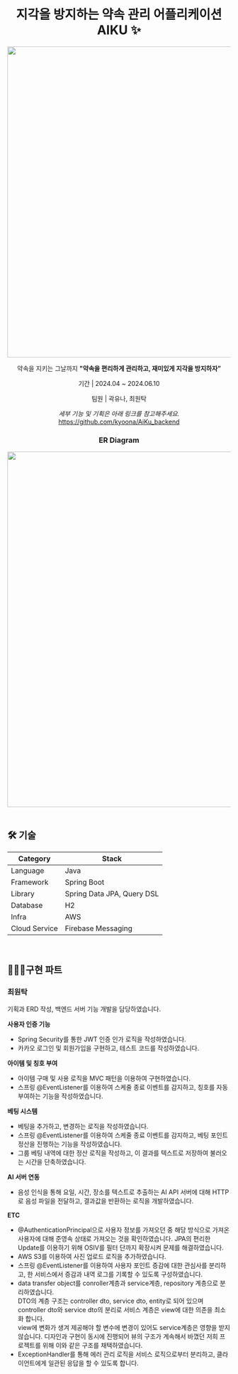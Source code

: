 <h1 align="center" style="font-weight: bold;">지각을 방지하는 약속 관리 어플리케이션 AIKU ✨</h1>
<p align="center">
  <img align='center' src='https://github.com/user-attachments/assets/6c5c8c08-c355-4ccb-a0b7-19613ba97fd6' width="700"/></img>
</p>
<p align="center">
  약속을 지키는 그날까지 <b>"약속을 편리하게 관리하고, 재미있게 지각을 방지하자”</b>
</p>
<p align="center">기간 | 2024.04 ~ 2024.06.10</p>
<p align="center">팀원 | 곽유나, 최원탁</p>

<div align="center">
  
  *세부 기능 및 기획은 아래 링크를 참고해주세요.* </br> https://github.com/kyoona/AiKu_backend
  
</div>

<div align="center">
  
  ### ER Diagram
  
  <img width=800 src="https://github.com/user-attachments/assets/c3abe611-f7d2-4df4-a3cb-e2474c71b4b1" />


</div>
<br/>

<h2 id="technologies">🛠️ 기술</h2>

| Category | Stack |
| --- | --- |
| Language | Java |
| Framework | Spring Boot |
| Library | Spring Data JPA, Query DSL |
| Database | H2 |
| Infra | AWS |
| Cloud Service | Firebase Messaging |

</br>

<h2>👩🏻‍💻구현 파트</h2>

### 최원탁

기획과 ERD 작성, 백엔드 서버 기능 개발을 담당하였습니다.   

<b>사용자 인증 기능</b><br/>
- Spring Security를 통한 JWT 인증 인가 로직을 작성하였습니다.
- 카카오 로그인 및 회원가입을 구현하고, 테스트 코드를 작성하였습니다.


<b>아이템 및 칭호 부여</b><br/>
- 아이템 구매 및 사용 로직을 MVC 패턴을 이용하여 구현하였습니다.
- 스프링 @EventListener를 이용하여 스케줄 종료 이벤트를 감지하고, 칭호를 자동 부여하는 기능을 작성하였습니다.

<b>베팅 시스템</b><br/>
- 베팅을 추가하고, 변경하는 로직을 작성하였습니다.
- 스프링 @EventListener를 이용하여 스케줄 종료 이벤트를 감지하고, 베팅 포인트 정산을 진행하는 기능을 작성하였습니다.
- 그룹 베팅 내역에 대한 정산 로직을 작성하고, 이 결과를 텍스트로 저장하여 불러오는 시간을 단축하였습니다.
  
<b>AI 서버 연동</b><br/>
- 음성 인식을 통해 요일, 시간, 장소를 텍스트로 추출하는 AI API 서버에 대해 HTTP로 음성 파일을 전달하고, 결과값을 반환하는 로직을 개발하였습니다.

<b>ETC</b><br/>
- @AuthenticationPrincipal으로 사용자 정보를 가져오던 중 해당 방식으로 가져온 사용자에 대해 준영속 상태로 가져오는 것을 확인하였습니다. JPA의 편리한 Update를 이용하기 위해 OSIV를 필터 단까지 확장시켜 문제를 해결하였습니다.
- AWS S3를 이용하여 사진 업로드 로직을 추가하였습니다.
- 스프링 @EventListener를 이용하여 사용자 포인트 증감에 대한 관심사를 분리하고, 한 서비스에서 증감과 내역 로그를 기록할 수 있도록 구성하였습니다.
- data transfer object를 conroller계층과 service계층, repository 계층으로 분리하였습니다.   
  DTO의 계층 구조는 controller dto, service dto, entity로 되어 있으며 controller dto와 service dto의 분리로 서비스 계층은 view에 대한 의존을 최소화 합니다.   
  view에 변화가 생겨 제공해야 할 변수에 변경이 있어도 service계층은 영향을 받지 않습니다. 디자인과 구현이 동시에 진행되어 뷰의 구조가 계속해서 바꼈던 저희 프로젝트를 위해 이와 같은 구조를 채택하였습니다.
- ExceptionHandler를 통해 에러 관리 로직을 서비스 로직으로부터 분리하고, 클라이언트에게 일관된 응답을 할 수 있도록 합니다.

